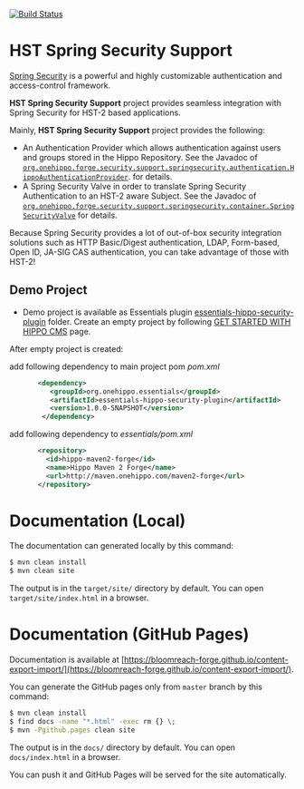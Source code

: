 [![Build Status](https://travis-ci.org/bloomreach-forge/hst-spring-security.svg?branch=develop)](https://travis-ci.org/bloomreach-forge/hst-spring-security)

# HST Spring Security Support

[Spring Security](http://projects.spring.io/spring-security/) is a powerful and highly customizable authentication
and access-control framework.

**HST Spring Security Support** project provides seamless integration with Spring Security for HST-2 based applications.

Mainly, **HST Spring Security Support** project provides the following:

- An Authentication Provider which allows authentication against users and groups stored in the Hippo Repository.
  See the Javadoc of [```org.onehippo.forge.security.support.springsecurity.authentication.HippoAuthenticationProvider```](src/main/java/org/onehippo/forge/security/support/springsecurity/authentication/HippoAuthenticationProvider.java).
  for details.
- A Spring Security Valve in order to translate Spring Security Authentication to an HST-2 aware Subject.
  See the Javadoc of [```org.onehippo.forge.security.support.springsecurity.container.SpringSecurityValve```](src/main/java/org/onehippo/forge/security/support/springsecurity/container/SpringSecurityValve.java) for details.

Because Spring Security provides a lot of out-of-box security integration solutions such as HTTP Basic/Digest authentication, LDAP, Form-based, Open ID, JA-SIG CAS authentication, you can take advantage of those with HST-2! 

## Demo Project

- Demo project is available as Essentials plugin [essentials-hippo-security-plugin](essentials-hippo-security-plugin/) folder. 
Create an empty project by following [GET STARTED WITH HIPPO CMS](https://www.onehippo.org/trails/getting-started/hippo-essentials-getting-started.html) page.

After empty project is created: 

add following dependency to main project pom *pom.xml*
```xml
       <dependency>
          <groupId>org.onehippo.essentials</groupId>
          <artifactId>essentials-hippo-security-plugin</artifactId>
          <version>1.0.0-SNAPSHOT</version>
        </dependency>
```
add following dependency to *essentials/pom.xml*

```xml
       <repository>
         <id>hippo-maven2-forge</id>
         <name>Hippo Maven 2 Forge</name>
         <url>http://maven.onehippo.com/maven2-forge</url>
       </repository>
```

 

# Documentation (Local)

The documentation can generated locally by this command:

```bash
$ mvn clean install
$ mvn clean site
```

The output is in the ```target/site/``` directory by default. You can open ```target/site/index.html``` in a browser.

# Documentation (GitHub Pages)

Documentation is available at [https://bloomreach-forge.github.io/content-export-import/](https://bloomreach-forge.github.io/content-export-import/).

You can generate the GitHub pages only from ```master``` branch by this command:

```bash
$ mvn clean install
$ find docs -name "*.html" -exec rm {} \;
$ mvn -Pgithub.pages clean site
```

The output is in the ```docs/``` directory by default. You can open ```docs/index.html``` in a browser.

You can push it and GitHub Pages will be served for the site automatically.
